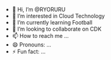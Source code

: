 - 👋 Hi, I’m @RYORURU
- 👀 I’m interested in Cloud Technology
- 🌱 I’m currently learning Football
- 💞️ I’m looking to collaborate on CDK
- 📫 How to reach me ...
- 😄 Pronouns: ...
- ⚡ Fun fact: ...

<!---
RYORURU/RYORURU is a ✨ special ✨ repository because its `README.md` (this file) appears on your GitHub profile.
You can click the Preview link to take a look at your changes.
--->
